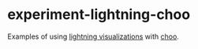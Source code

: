 # experiment-lightning-choo

Examples of using [lightning visualizations](http://lightning-viz.org) with [choo](https://github.com/yoshuawuyts/choo).
